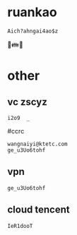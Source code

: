 # ruankao
```
Aich?ahngai4ao$z
```
:couple::family::smile:
# other
## vc zscyz
```
i2o9  _

```

#ccrc
```
wangnaiyi@ktetc.com
ge_u3Uo6tohf
```

## vpn 
```
ge_u3Uo6tohf
```

## cloud tencent
```
IeR1dooT
```
